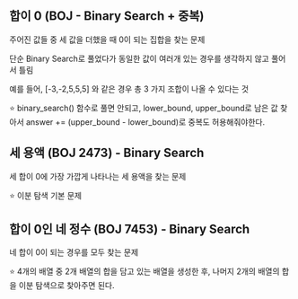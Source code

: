 ## 합이 0 (BOJ - Binary Search + 중복)

주어진 값들 중 세 값을 더했을 때 0이 되는 집합을 찾는 문제

단순 Binary Search로 풀었다가 동일한 값이 여러개 있는 경우를 생각하지 않고 풀어서 틀림

예를 들어, [-3,-2,5,5,5] 와 같은 경우 총 3 가지 조합이 나올 수 있다는 것

:star: binary_search() 함수로 풀면 안되고, lower_bound, upper_bound로 남은 값 찾아서 answer += (upper_bound - lower_bound)로 중복도 허용해줘야한다. 

## 세 용액 (BOJ 2473) - Binary Search 

세 합이 0에 가장 가깝게 나타나는 세 용액을 찾는 문제 

:star: 이분 탐색 기본 문제 

## 합이 0인 네 정수 (BOJ 7453) - Binary Search

네 합이 0이 되는 경우를 모두 찾는 문제

:star: 4개의 배열 중 2개 배열의 합을 담고 있는 배열을 생성한 후, 나머지 2개의 배열의 합을 이분 탐색으로 찾아주면 된다. 